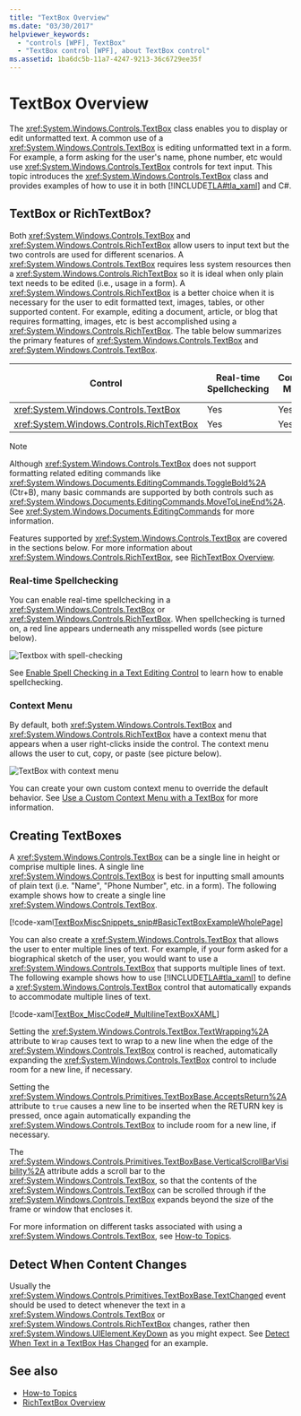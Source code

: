 ```yaml
---
title: "TextBox Overview"
ms.date: "03/30/2017"
helpviewer_keywords: 
  - "controls [WPF], TextBox"
  - "TextBox control [WPF], about TextBox control"
ms.assetid: 1ba6dc5b-11a7-4247-9213-36c6729ee35f
---
```

# TextBox Overview
The <xref:System.Windows.Controls.TextBox> class enables you to display or edit unformatted text. A common use of a <xref:System.Windows.Controls.TextBox> is editing unformatted text in a form. For example, a form asking for the user's name, phone number, etc would use <xref:System.Windows.Controls.TextBox> controls for text input. This topic introduces the <xref:System.Windows.Controls.TextBox> class and provides examples of how to use it in both [!INCLUDE[TLA#tla_xaml](../../../../includes/tlasharptla-xaml-md.md)] and C#.  
  
 
  
<a name="textbox_or_richtextbox"></a>   
## TextBox or RichTextBox?  
 Both <xref:System.Windows.Controls.TextBox> and <xref:System.Windows.Controls.RichTextBox> allow users to input text but the two controls are used for different scenarios. A <xref:System.Windows.Controls.TextBox> requires less system resources then a <xref:System.Windows.Controls.RichTextBox> so it is ideal when only plain text needs to be edited (i.e., usage in a form). A <xref:System.Windows.Controls.RichTextBox> is a better choice when it is necessary for the user to edit formatted text, images, tables, or other supported content. For example, editing a document, article, or blog that requires formatting, images, etc is best accomplished using a <xref:System.Windows.Controls.RichTextBox>. The table below summarizes the primary features of <xref:System.Windows.Controls.TextBox> and <xref:System.Windows.Controls.TextBox>.  
  
|Control|Real-time Spellchecking|Context Menu|Formatting commands like <xref:System.Windows.Documents.EditingCommands.ToggleBold%2A> (Ctr+B)|<xref:System.Windows.Documents.FlowDocument> content like images, paragraphs, tables, etc.|  
|-------------|------------------------------|------------------|------------------------------------------------------------------------------------------------------------------------------------------------------------------------------------------------------|--------------------------------------------------------------------------------------------------------------------------------------------------------------------------------------------------|  
|<xref:System.Windows.Controls.TextBox>|Yes|Yes|No|No.|  
|<xref:System.Windows.Controls.RichTextBox>|Yes|Yes|Yes (see [RichTextBox Overview](../../../../docs/framework/wpf/controls/richtextbox-overview.md))|Yes (see [RichTextBox Overview](../../../../docs/framework/wpf/controls/richtextbox-overview.md))|  
  
> [!NOTE]
>  Although <xref:System.Windows.Controls.TextBox> does not support formatting related editing commands like <xref:System.Windows.Documents.EditingCommands.ToggleBold%2A> (Ctr+B), many basic commands are supported by both controls such as <xref:System.Windows.Documents.EditingCommands.MoveToLineEnd%2A>. See <xref:System.Windows.Documents.EditingCommands> for more information.  
  
 Features supported by <xref:System.Windows.Controls.TextBox> are covered in the sections below. For more information about <xref:System.Windows.Controls.RichTextBox>, see [RichTextBox Overview](../../../../docs/framework/wpf/controls/richtextbox-overview.md).  
  
### Real-time Spellchecking  
 You can enable real-time spellchecking in a <xref:System.Windows.Controls.TextBox> or <xref:System.Windows.Controls.RichTextBox>. When spellchecking is turned on, a red line appears underneath any misspelled words (see picture below).  
  
 ![Textbox with spell&#45;checking](../../../../docs/framework/wpf/controls/media/editing-textbox-with-spellchecking.png "Editing_TextBox_with_Spellchecking")  
  
 See [Enable Spell Checking in a Text Editing Control](../../../../docs/framework/wpf/controls/how-to-enable-spell-checking-in-a-text-editing-control.md) to learn how to enable spellchecking.  
  
### Context Menu  
 By default, both <xref:System.Windows.Controls.TextBox> and <xref:System.Windows.Controls.RichTextBox> have a context menu that appears when a user right-clicks inside the control. The context menu allows the user to cut, copy, or paste (see picture below).  
  
 ![TextBox with context menu](../../../../docs/framework/wpf/controls/media/editing-textbox-with-context-menu.png "Editing_TextBox_with_Context_Menu")  
  
 You can create your own custom context menu to override the default behavior. See [Use a Custom Context Menu with a TextBox](../../../../docs/framework/wpf/controls/how-to-use-a-custom-context-menu-with-a-textbox.md) for more information.  
  
<a name="creating_textboxes"></a>   
## Creating TextBoxes  
 A <xref:System.Windows.Controls.TextBox> can be a single line in height or comprise multiple lines. A single line <xref:System.Windows.Controls.TextBox> is best for inputting small amounts of plain text (i.e. "Name", "Phone Number", etc. in a form). The following example shows how to create a single line <xref:System.Windows.Controls.TextBox>.  
  
 [!code-xaml[TextBoxMiscSnippets_snip#BasicTextBoxExampleWholePage](../../../../samples/snippets/csharp/VS_Snippets_Wpf/TextBoxMiscSnippets_snip/csharp/basictextboxexample.xaml#basictextboxexamplewholepage)]  
  
 You can also create a <xref:System.Windows.Controls.TextBox> that allows the user to enter multiple lines of text. For example, if your form asked for a biographical sketch of the user, you would want to use a <xref:System.Windows.Controls.TextBox> that supports multiple lines of text. The following example shows how to use [!INCLUDE[TLA#tla_xaml](../../../../includes/tlasharptla-xaml-md.md)] to define a <xref:System.Windows.Controls.TextBox> control that automatically expands to accommodate multiple lines of text.  
  
 [!code-xaml[TextBox_MiscCode#_MultilineTextBoxXAML](../../../../samples/snippets/csharp/VS_Snippets_Wpf/TextBox_MiscCode/CSharp/Window1.xaml#_multilinetextboxxaml)]  
  
 Setting the <xref:System.Windows.Controls.TextBox.TextWrapping%2A> attribute to `Wrap` causes text to wrap to a new line when the edge of the <xref:System.Windows.Controls.TextBox> control is reached, automatically expanding the <xref:System.Windows.Controls.TextBox> control to include room for a new line, if necessary.  
  
 Setting the <xref:System.Windows.Controls.Primitives.TextBoxBase.AcceptsReturn%2A> attribute to `true` causes a new line to be inserted when the RETURN key is pressed, once again automatically expanding the <xref:System.Windows.Controls.TextBox> to include room for a new line, if necessary.  
  
 The <xref:System.Windows.Controls.Primitives.TextBoxBase.VerticalScrollBarVisibility%2A> attribute adds a scroll bar to the <xref:System.Windows.Controls.TextBox>, so that the contents of the <xref:System.Windows.Controls.TextBox> can be scrolled through if the <xref:System.Windows.Controls.TextBox> expands beyond the size of the frame or window that encloses it.  
  
 For more information on different tasks associated with using a <xref:System.Windows.Controls.TextBox>, see [How-to Topics](../../../../docs/framework/wpf/controls/textbox-how-to-topics.md).  
  
<a name="editing_commands"></a>   
## Detect When Content Changes  
 Usually the <xref:System.Windows.Controls.Primitives.TextBoxBase.TextChanged> event should be used to detect whenever the text in a <xref:System.Windows.Controls.TextBox> or <xref:System.Windows.Controls.RichTextBox> changes, rather then <xref:System.Windows.UIElement.KeyDown> as you might expect. See [Detect When Text in a TextBox Has Changed](../../../../docs/framework/wpf/controls/how-to-detect-when-text-in-a-textbox-has-changed.md) for an example.  
  
## See also
- [How-to Topics](../../../../docs/framework/wpf/controls/textbox-how-to-topics.md)
- [RichTextBox Overview](../../../../docs/framework/wpf/controls/richtextbox-overview.md)
